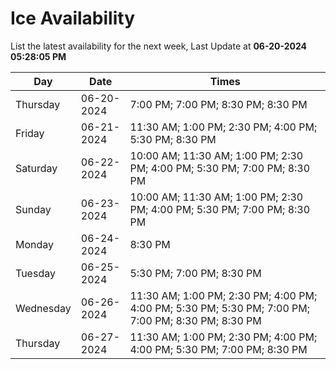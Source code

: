 # Ice Availability

List the latest availability for the next week, Last Update at **06-20-2024 05:28:05 PM**

| Day         | Date        | Times       |
| ----------- | ----------- | ----------- |
|Thursday|06-20-2024|7:00 PM; 7:00 PM; 8:30 PM; 8:30 PM|
|Friday|06-21-2024|11:30 AM; 1:00 PM; 2:30 PM; 4:00 PM; 5:30 PM; 8:30 PM|
|Saturday|06-22-2024|10:00 AM; 11:30 AM; 1:00 PM; 2:30 PM; 4:00 PM; 5:30 PM; 7:00 PM; 8:30 PM|
|Sunday|06-23-2024|10:00 AM; 11:30 AM; 1:00 PM; 2:30 PM; 4:00 PM; 5:30 PM; 7:00 PM; 8:30 PM|
|Monday|06-24-2024|8:30 PM|
|Tuesday|06-25-2024|5:30 PM; 7:00 PM; 8:30 PM|
|Wednesday|06-26-2024|11:30 AM; 1:00 PM; 2:30 PM; 4:00 PM; 4:00 PM; 5:30 PM; 5:30 PM; 7:00 PM; 7:00 PM; 8:30 PM; 8:30 PM|
|Thursday|06-27-2024|11:30 AM; 1:00 PM; 2:30 PM; 4:00 PM; 4:00 PM; 5:30 PM; 7:00 PM; 8:30 PM|

